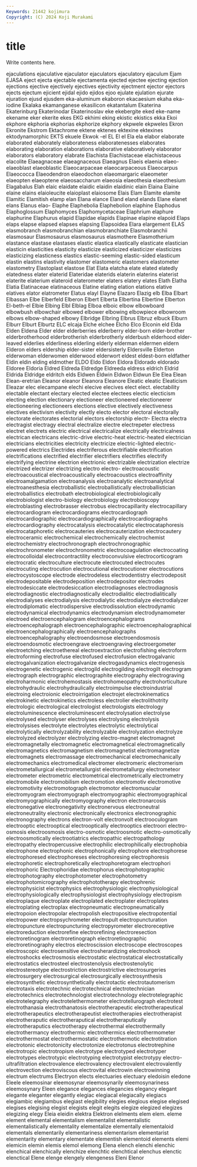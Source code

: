 ```yaml
---
Keywords: 21442 kojimura
Copyright: (C) 2024 Koji Murakami
---
```


# title

Write contents here.



 ejaculations ejaculative ejaculator ejaculators ejaculatory
ejaculum Ejam EJASA eject ejecta ejectable ejectamenta ejected ejectee ejecting
ejection ejections ejective ejectively ejectives ejectivity ejectment ejector ejectors ejects
ejectum ejicient ejidal ejido ejidos ejoo ejulate ejulation ejurate ejuration
ejusd ejusdem eka-aluminum ekaboron ekacaesium ekaha eka-iodine Ekalaka ekamanganese ekasilicon
ekatantalum Ekaterina Ekaterinburg Ekaterinodar Ekaterinoslav eke ekebergite eked eke-name ekename
eker ekerite ekes EKG ekhimi eking ekistic ekistics ekka Ekoi
ekphore ekphoria ekphorias ekphorize ekphory ekpwele ekpweles Ekron Ekronite Ekstrom
Ektachrome ektene ektenes ektexine ektexines ektodynamorphic EKTS ekuele Ekwok -el
EL El el Ela ela elabor elaborate elaborated elaborately elaborateness
elaboratenesses elaborates elaborating elaboration elaborations elaborative elaboratively elaborator elaborators elaboratory
elabrate Elachista Elachistaceae elachistaceous elacolite Elaeagnaceae elaeagnaceous Elaeagnus Elaeis elaenia
elaeo- elaeoblast elaeoblastic Elaeocarpaceae elaeocarpaceous Elaeocarpus Elaeococca Elaeodendron elaeodochon elaeomargaric
elaeometer elaeopten elaeoptene elaeosaccharum elaeosia elaeothesia elaeothesium Elagabalus Elah elaic
elaidate elaidic elaidin elaidinic elain Elaina Elaine elaine elains elaioleucite
elaioplast elaiosome Elais Elam Elamite elamite Elamitic Elamitish elamp elan
Elana elance Eland eland elands Elane elanet elans Elanus elao-
Elaphe Elaphebolia Elaphebolion elaphine Elaphodus Elaphoglossum Elaphomyces Elaphomycetaceae Elaphrium elaphure
elaphurine Elaphurus elapid Elapidae elapids Elapinae elapine elapoid Elaps elaps
elapse elapsed elapses elapsing Elapsoidea Elara elargement ELAS elasmobranch elasmobranchian
elasmobranchiate Elasmobranchii elasmosaur Elasmosaurus elasmosaurus elasmothere Elasmotherium elastance elastase elastases
elastic elastica elastically elasticate elastician elasticin elasticities elasticity elasticize elasticized
elasticizer elasticizes elasticizing elasticness elastics elastic-seeming elastic-sided elasticum elastin elastins
elastivity elastomer elastomeric elastomers elastometer elastometry Elastoplast elastose Elat Elata
elatcha elate elated elatedly elatedness elater elaterid Elateridae elaterids elaterin
elaterins elaterist elaterite elaterium elateroid elaterometer elaters elatery elates Elath
Elatha Elatia Elatinaceae elatinaceous Elatine elating elation elations elative elatives
elator elatrometer Elatus elayl Elayne Elazaro Elazig elb Elba Elbart
Elbassan Elbe Elberfeld Elberon Elbert Elberta Elbertina Elbertine Elberton El-beth-el
Elbie Elbing Elbl Elblag Elboa elboic elbow elbowboard elbowbush elbowchair
elbowed elbower elbowing elbowpiece elbowroom elbows elbow-shaped elbowy Elbridge Elbring
Elbrus Elbruz elbuck Elburn Elburr Elburt Elburtz ELC elcaja Elche
elchee Elcho Elco Elconin eld Elda Elden Eldena Elder elder
elderberries elderberry elder-born elder-brother elderbrotherhood elderbrotherish elderbrotherly elderbush elderhood elder-leaved
elderlies elderliness elderling elderly elderman eldermen eldern Elderon elders eldership
elder-sister eldersisterly Eldersville Elderton elderwoman elderwomen elderwood elderwort eldest eldest-born
eldfather Eldin eldin elding eldmother ELDO Eldo Eldon Eldora Eldorado
eldorado Eldoree Eldoria Eldred Eldreda Eldredge Eldreeda eldress eldrich Eldrid
Eldrida Eldridge eldritch elds Eldwen Eldwin Eldwon Eldwun Ele Elea
Elean Elean-eretrian Eleanor eleanor Eleanora Eleanore Eleatic eleatic Eleaticism Eleazar
elec elecampane elechi elecive elecives elect elect. electability electable electant
electary elected electee electees electic electicism electing election electionary electioneer
electioneered electioneerer electioneering electioneers elections elective electively electiveness electives electivism
electivity electly electo elector electoral electorally electorate electorates electorial electors
electorship electr- Electra electra electragist electragy electral electralize electre electrepeter
electress electret electrets electric electrical electricalize electrically electricalness electrican electricans
electric-drive electric-heat electric-heated electrician electricians electricities electricity electricize electric-lighted electric-powered
electrics Electrides electriferous electrifiable electrification electrifications electrified electrifier electrifiers electrifies
electrify electrifying electrine electrion electrionic electrizable electrization electrize electrized electrizer
electrizing electro electro- electroacoustic electroacoustical electroacoustically electroacoustics electroaffinity electroamalgamation electroanalysis
electroanalytic electroanalytical electroanesthesia electroballistic electroballistically electroballistician electroballistics electrobath electrobiological electrobiologically
electrobiologist electro-biology electrobiology electrobioscopy electroblasting electrobrasser electrobus electrocapillarity electrocapillary electrocardiogram
electrocardiograms electrocardiograph electrocardiographic electrocardiographically electrocardiographs electrocardiography electrocatalysis electrocatalytic electrocataphoresis electrocataphoretic
electrocauteries electrocauterization electrocautery electroceramic electrochemical electrochemically electrochemist electrochemistry electrochronograph electrochronographic
electrochronometer electrochronometric electrocoagulation electrocoating electrocolloidal electrocontractility electroconvulsive electrocorticogram electrocratic electroculture
electrocute electrocuted electrocutes electrocuting electrocution electrocutional electrocutioner electrocutions electrocystoscope electrode
electrodeless electrodentistry electrodeposit electrodepositable electrodeposition electrodepositor electrodes electrodesiccate electrodesiccation electrodiagnoses
electrodiagnosis electrodiagnostic electrodiagnostically electrodialitic electrodialitically electrodialyses electrodialysis electrodialytic electrodialyze electrodialyzer
electrodiplomatic electrodispersive electrodissolution electrodynamic electrodynamical electrodynamics electrodynamism electrodynamometer electroed electroencephalogram
electroencephalograms electroencephalograph electroencephalographic electroencephalographical electroencephalographically electroencephalographs electroencephalography electroendosmose electroendosmosis electroendosmotic
electroengrave electroengraving electroergometer electroetching electroethereal electroextraction electrofishing electroform electroforming electrofuse
electrofused electrofusion electrogalvanic electrogalvanization electrogalvanize electrogasdynamics electrogenesis electrogenetic electrogenic electrogild
electrogilding electrogilt electrogram electrograph electrographic electrographite electrography electrograving electroharmonic electrohemostasis
electrohomeopathy electrohorticulture electrohydraulic electrohydraulically electroimpulse electroindustrial electroing electroionic electroirrigation electrojet
electrokinematics electrokinetic electrokinetics electroless electrolier electrolithotrity electrologic electrological electrologist electrologists
electrology electroluminescence electroluminescent electrolysation electrolyse electrolysed electrolyser electrolyses electrolysing electrolysis
electrolysises electrolyte electrolytes electrolytic electrolytical electrolytically electrolyzability electrolyzable electrolyzation electrolyze
electrolyzed electrolyzer electrolyzing electro-magnet electromagnet electromagnetally electromagnetic electromagnetical electromagnetically electromagnetics
electromagnetism electromagnetist electromagnetize electromagnets electromassage electromechanical electromechanically electromechanics electromedical electromer
electromeric electromerism electrometallurgical electrometallurgist electrometallurgy electrometeor electrometer electrometric electrometrical electrometrically
electrometry electromobile electromobilism electromotion electromotiv electromotive electromotivity electromotograph electromotor electromuscular
electromyogram electromyograph electromyographic electromyographical electromyographically electromyography electron electronarcosis electronegative electronegativity
electronervous electroneutral electroneutrality electronic electronically electronics electronographic electronography electrons electron-volt
electronvolt electrooculogram electrooptic electrooptical electrooptically electrooptics electroori electro-osmosis electroosmosis electro-osmotic
electroosmotic electro-osmotically electroosmotically electrootiatrics electropathic electropathology electropathy electropercussive electrophilic electrophilically
electrophobia electrophone electrophonic electrophonically electrophore electrophorese electrophoresed electrophoreses electrophoresing electrophoresis
electrophoretic electrophoretically electrophoretogram electrophori electrophoric Electrophoridae electrophorus electrophotographic electrophotography electrophotometer
electrophotometry electrophotomicrography electrophototherapy electrophrenic electrophysicist electrophysics electrophysiologic electrophysiological electrophysiologically electrophysiologist
electrophysiology electropism electroplaque electroplate electroplated electroplater electroplates electroplating electroplax electropneumatic
electropneumatically electropoion electropolar electropolish electropositive electropotential electropower electropsychrometer electropult electropuncturation
electropuncture electropuncturing electropyrometer electroreceptive electroreduction electrorefine electrorefining electroresection electroretinogram electroretinograph
electroretinographic electroretinography electros electroscission electroscope electroscopes electroscopic electrosensitive electrosherardizing electroshock
electroshocks electrosmosis electrostatic electrostatical electrostatically electrostatics electrosteel electrostenolysis electrostenolytic electrostereotype
electrostriction electrostrictive electrosurgeries electrosurgery electrosurgical electrosurgically electrosynthesis electrosynthetic electrosynthetically electrotactic
electrotautomerism electrotaxis electrotechnic electrotechnical electrotechnician electrotechnics electrotechnologist electrotechnology electrotelegraphic electrotelegraphy
electrotelethermometer electrotellurograph electrotest electrothanasia electrothanatosis electrotherapeutic electrotherapeutical electrotherapeutics electrotherapeutist electrotherapies
electrotherapist electrotheraputic electrotheraputical electrotheraputically electrotheraputics electrotherapy electrothermal electrothermally electrothermancy electrothermic
electrothermics electrothermometer electrothermostat electrothermostatic electrothermotic electrotitration electrotonic electrotonicity electrotonize electrotonus
electrotrephine electrotropic electrotropism electrotype electrotyped electrotyper electrotypes electrotypic electrotyping electrotypist
electrotypy electro-ultrafiltration electrovalence electrovalency electrovalent electrovalently electrovection electroviscous electrovital electrowin
electrowinning electrum electrums Electryon elects electuaries electuary eledoisin eledone Eleele
eleemosinar eleemosynar eleemosynarily eleemosynariness eleemosynary Eleen elegance elegances elegancies elegancy
elegant elegante eleganter elegantly elegiac elegiacal elegiacally elegiacs elegiambic elegiambus
elegiast elegibility elegies elegious elegise elegised elegises elegising elegist elegists
elegit elegits elegize elegized elegizes elegizing elegy Eleia eleidin elektra
Elektron elelments elem elem. eleme element elemental elementalism elementalist elementalistic
elementalistically elementality elementalize elementally elementaloid elementals elementarily elementariness elementarism elementarist
elementarity elementary elementate elementish elementoid elements elemi elemicin elemin elemis
elemol elemong Elena elench elenchi elenchic elenchical elenchically elenchize elenchtic
elenchtical elenchus elenctic elenctical Elene elenge elengely elengeness Eleni Elenor
